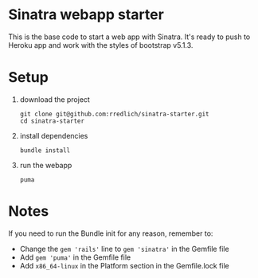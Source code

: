 # Sinatra webapp starter

This is the base code to start a web app with Sinatra. It's ready to push to Heroku app and work with the styles of bootstrap v5.1.3.

# Setup
1. download the project
    ```
    git clone git@github.com:rredlich/sinatra-starter.git
    cd sinatra-starter
    ```

2. install dependencies
    ```
    bundle install
    ```

3. run the webapp
    ```
    puma
    ```

# Notes
If you need to run the Bundle init for any reason, remember to:
- Change the `gem 'rails'` line to `gem 'sinatra'` in the Gemfile file
- Add `gem 'puma'` in the Gemfile file
- Add `x86_64-linux` in the Platform section in the Gemfile.lock file
